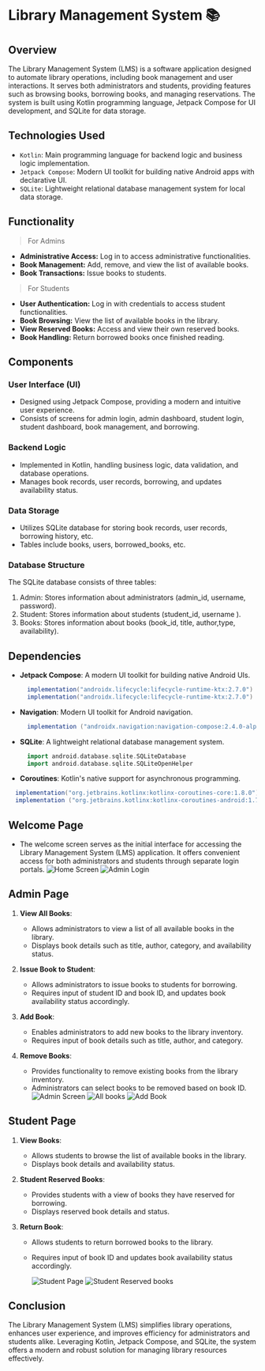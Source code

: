 
# Library Management System 📚

## Overview
The Library Management System (LMS) is a software application designed to automate library operations, including book management and user interactions. It serves both administrators and students, providing features such as browsing books, borrowing books, and managing reservations. The system is built using Kotlin programming language, Jetpack Compose for UI development, and SQLite for data storage.

## Technologies Used
- `Kotlin`: Main programming language for backend logic and business logic implementation.
- `Jetpack Compose`: Modern UI toolkit for building native Android apps with declarative UI.
- `SQLite`: Lightweight relational database management system for local data storage.

## Functionality
> For Admins
- **Administrative Access:** Log in to access administrative functionalities. 
- **Book Management:** Add, remove, and view the list of available books. 
- **Book Transactions:** Issue books to students.

> For Students
- **User Authentication:** Log in with credentials to access student functionalities.
- **Book Browsing:** View the list of available books in the library.
- **View Reserved Books:** Access and view their own reserved books.
- **Book Handling:** Return borrowed books once finished reading.

## Components
### User Interface (UI)
- Designed using Jetpack Compose, providing a modern and intuitive user experience.
- Consists of screens for admin login, admin dashboard, student login, student dashboard, book management, and borrowing.

### Backend Logic
- Implemented in Kotlin, handling business logic, data validation, and database operations.
- Manages book records, user records, borrowing, and updates availability status.

### Data Storage
- Utilizes SQLite database for storing book records, user records, borrowing history, etc.
- Tables include books, users, borrowed_books, etc.

### Database Structure
The SQLite database consists of three tables:
1. Admin: Stores information about administrators (admin_id, username, password).
2. Student: Stores information about students (student_id, username ).
3. Books: Stores information about books (book_id, title, author,type, availability).

## Dependencies
- **Jetpack Compose**: A modern UI toolkit for building native Android UIs.
  ```gradle
    implementation("androidx.lifecycle:lifecycle-runtime-ktx:2.7.0")
    implementation("androidx.lifecycle:lifecycle-runtime-ktx:2.7.0")
  ```
- **Navigation**:  Modern UI toolkit for Android navigation.
  ```gradle 
    implementation ("androidx.navigation:navigation-compose:2.4.0-alpha04")
  ```
- **SQLite**: A lightweight relational database management system.
  ```gradle 
    import android.database.sqlite.SQLiteDatabase
    import android.database.sqlite.SQLiteOpenHelper
  ```
-  **Coroutines**: Kotlin's native support for asynchronous programming.
  ```gradle 
    implementation("org.jetbrains.kotlinx:kotlinx-coroutines-core:1.8.0")
    implementation ("org.jetbrains.kotlinx:kotlinx-coroutines-android:1.7.3")
  ```


  
  
## Welcome Page
- The welcome screen serves as the initial interface for accessing the Library Management System (LMS) application. It offers convenient access for both administrators and students through separate login portals. 
    ![Home Screen](app/images/HomeScreen.png)
    ![Admin Login](app/images/AdminLogin.png)


## Admin Page
1. **View All Books**:
    - Allows administrators to view a list of all available books in the library.
    - Displays book details such as title, author, category, and availability status.

2. **Issue Book to Student**:
   - Allows administrators to issue books to students for borrowing.
   - Requires input of student ID and book ID, and updates book availability status accordingly.

3. **Add Book**:
    - Enables administrators to add new books to the library inventory.
    - Requires input of book details such as title, author, and category.

3. **Remove Books**:
    - Provides functionality to remove existing books from the library inventory.
    - Administrators can select books to be removed based on book ID.
      ![Admin Screen](app/images/AdminScreen.png)
      ![All books](app/images/AllBooks.png)
      ![Add Book](app/images/AddBook.png)

## Student Page
1. **View Books**:
    - Allows students to browse the list of available books in the library.
    - Displays book details and availability status.

2. **Student Reserved Books**:
    - Provides students with a view of books they have reserved for borrowing.
    - Displays reserved book details and status.

3. **Return Book**:
    - Allows students to return borrowed books to the library.
    - Requires input of book ID and updates book availability status accordingly.

      ![Student Page](app/images/StudentPage.png)
      ![Student Reserved books](app/images/StudentReservedBooks.png)
## Conclusion
The Library Management System (LMS) simplifies library operations, enhances user experience, and improves efficiency for administrators and students alike. Leveraging Kotlin, Jetpack Compose, and SQLite, the system offers a modern and robust solution for managing library resources effectively.

